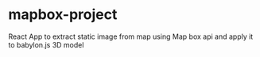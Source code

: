 # mapbox-project
React App to extract static image from map using Map box api and apply it to babylon.js 3D model
